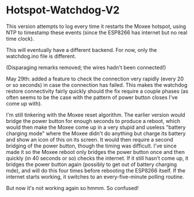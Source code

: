# Hotspot-Watchdog-V2
This version attempts to log every time it restarts the Moxee hotspot, using NTP to timestamp these events (since the ESP8266 has internet but no real time clock).


This will eventually have a different backend. For now, only the watchdog.ino file is different.

(Disparaging remarks removed; the wires hadn't been connected!)

May 29th: added a feature to check the connection very rapidly (every 20 or so seconds) in case the connection has failed.  This makes the watchdog restore connectivity fairly quickly should the fix require a couple phases (as often seems to be the case with the pattern of power button closes I've come up with).

I'm still tinkering with the Moxee reset algorithm. The earlier version would bridge the power button for enough seconds to produce a reboot, which would then make the Moxee come up in a very stupid and useless "battery charging mode" where the Moxee didn't do anything but charge its battery and show an icon of this on its screen.  It would then require a second bridging of the power button, though the timing was difficult.  I've since made it so the Moxee reboot only bridges the power button once and then quickly (in 40 seconds or so) checks the internet. If it still hasn't come up, it bridges the power button again (possibly to get out of battery charging mde), and will do this four times before rebooting the ESP8266 itself.  If the internet starts working, it switches to an every-five-minute polling routine.  

But now it's not working again so hmmm. So confused!
